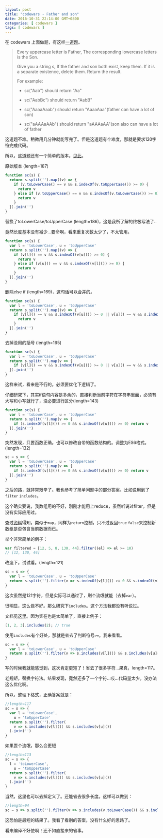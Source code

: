 ```yaml
---
layout: post
title: "codewars - Father and son"
date: 2016-10-31 22:14:00 GMT+0800
categories: [ codewars ]
tags: [ codewars ]
---
```


在 codewars 上面做题，有这样[一道题](https://www.codewars.com/kata/shortest-code-father-and-son)。

<!-- more -->

> Every uppercase letter is Father, The corresponding lowercase letters is the Son.
>
> Give you a string s, If the father and son both exist, keep them. If it is a separate existence, delete them. Return the result.
>
> For example:
>
> * sc("Aab") should return "Aa"
>
> * sc("AabBc") should return "AabB"
>
> * sc("AaaaAaab") should return "AaaaAaa"(father can have a lot of son)
>
> * sc("aAAAaAAb") should return "aAAAaAA"(son also can have a lot of father

这道题不难。稍微用几分钟就能写完了。但是这道题有个难度，那就是要求120字符完成代码。

所以，这道题还有一个简单的版本，[见此](http://www.codewars.com/kata/coding-3min-father-and-son/)。

原始版本   (length=187)

```js
function sc(s) {
  return s.split('').map((v) => {
    if (v.toLowerCase() == v && s.indexOf(v.toUpperCase()) >= 0) {
      return v
    } else if (v.toUpperCase() == v && s.indexOf(v.toLowerCase()) >= 0) {
      return v
    }
  }).join('')
}
```

替换了toLowerCase/toUpperCase  (length=186)，这是我所了解的终极写法了..

竟然长度基本没有减少...要命啊，看来重复次数太少了，不太管用。

```js
function sc(s) {
  var l = 'toLowerCase', u = 'toUpperCase'
  return s.split('').map((v) => {
    if (v[l]() == v && s.indexOf(v[u]()) >= 0) {
      return v
    } else if (v[u]() == v && s.indexOf(v[l]()) >= 0) {
      return v
    }
  }).join('')
}
```

删除else if (length=169)，这句话可以合并的。

```js
function sc(s) {
  var l = 'toLowerCase', u = 'toUpperCase'
  return s.split('').map((v) => {
    if (v[l]() == v && s.indexOf(v[u]()) >= 0 || v[u]() == v && s.indexOf(v[l]()) >= 0) {
      return v
    }
  }).join('')
}
```

去掉没用的括号 (length=165)

```js
function sc(s) {
  var l = 'toLowerCase', u = 'toUpperCase'
  return s.split('').map(v => {
    if (v[l]() == v && s.indexOf(v[u]()) >= 0 || v[u]() == v && s.indexOf(v[l]()) >= 0) return v
  }).join('')
}
```

这样来试，看来是不行的，必须要优化下逻辑了。

仔细研究下，其实if语句内容是多余的，直接判断当前字符在字符串里面，必须有大写和小写就行了，没必要进行区分(length=143)

```js
function sc(s) {
  var l = 'toLowerCase', u = 'toUpperCase'
  return s.split('').map(v => {
    if (s.indexOf(v[l]()) >= 0 && s.indexOf(v[u]()) >= 0) return v
  }).join('')
}
```

突然发现，只要函数正确，也可以修改自带的函数结构的。调整为ES6格式。(length=132)

```js
sc = s => {
  var l = 'toLowerCase', u = 'toUpperCase'
  return s.split('').map(v => {
    if (s.indexOf(v[l]()) >= 0 && s.indexOf(v[u]()) >= 0) return v
  }).join('')
}
```

之后的路，就非常艰辛了。我也参考了简单问题中的部分答案。比如说用到了`filter` `includes`。

这个确实要说，我数组用的不好，刚刚才能用上reduce，虽然听说过filter，但是没有实际应用过。

查过[资料](https://developer.mozilla.org/zh-CN/docs/Web/JavaScript/Reference/Global_Objects/Array/filter)得知，类似于`map`，同样为`return`控制，只不过返回`true` `false`来控制新数组是否包含当前数据而已。

举个非常简单的例子：

```js
var filtered = [12, 5, 8, 130, 44].filter((el) => el >= 10)
// [12, 130, 44]
```

改造下，试试看。(length=121)

```js
sc = s => {
  var l = 'toLowerCase', u = 'toUpperCase'
  return s.split('').filter(v => s.indexOf(v[l]()) >= 0 && s.indexOf(v[u]()) >= 0).join('')
}
```

这次虽然是121字符，但是实际可以通过了，刷个流氓就能（去掉`var`）。

很明显，这么做不好。那么研究下`includes`。这个方法我都没有听说过。

文档见[这里](https://developer.mozilla.org/zh-CN/docs/Web/JavaScript/Reference/Global_Objects/Array/includes)。因为实在也是太简单了，直接上例子：

```js
[1, 2, 3].includes(2); // true
```

使用`includes`有个好处，那就是省去了判断符号`>=`。我来看看。

```js
sc = s => {
  var l = 'toLowerCase', u = 'toUpperCase'
  return s.split('').filter(v => s.includes(v[l]()) && s.includes(v[u]())).join('')
}
```

写的时候我就能感觉到，这次肯定更短了！省去了很多字符...果真，length=117。

老规矩，替换字符法。结果发现，竟然还多了一个字符...哎...代码量太少，没办法这么优化啊。

所以，整理下格式，正确答案就是：

```js
//length=117
sc = s => {
  var l = 'toLowerCase',
    u = 'toUpperCase'
  return s.split('').filter(
    v => s.includes(v[l]()) && s.includes(v[u]())
  ).join('')
}
```

如果耍个流氓，那么会更短

```js
//length=113
sc = s => {
  l = 'toLowerCase',
    u = 'toUpperCase'
  return s.split('').filter(
    v => s.includes(v[l]()) && s.includes(v[u]())
  ).join('')
}
```

当然，这里也可以去掉定义了。还能省去很多长度。这样可以做到：

```js
//length=94
sc = s => s.split('').filter(v => s.includes(v.toLowerCase()) && s.includes(v.toUpperCase())).join('')
```

这恐怕是最短的结果了。我看了看别的答案，没有什么好的思路了。

看来编译不好使啊！还不如直接来的省事。
